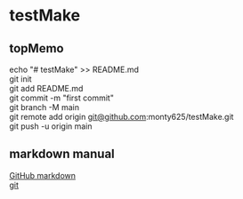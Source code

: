 # testMake

## topMemo
echo "# testMake" >> README.md<br>
git init<br>
git add README.md<br>
git commit -m "first commit"<br>
git branch -M main<br>
git remote add origin git@github.com:monty625/testMake.git<br>
git push -u origin main<br>

## markdown manual
[GitHub markdown](https://docs.github.com/ja/get-started/writing-on-github/getting-started-with-writing-and-formatting-on-github/basic-writing-and-formatting-syntax) <br>
[git](https://git-scm.com/book/ja/v2/%E4%BD%BF%E3%81%84%E5%A7%8B%E3%82%81%E3%82%8B-Git%E3%81%AE%E3%82%A4%E3%83%B3%E3%82%B9%E3%83%88%E3%83%BC%E3%83%AB) <br>

